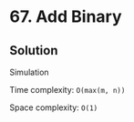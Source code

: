 # 67. Add Binary

## Solution

Simulation

Time complexity: `O(max(m, n))`

Space complexity: `O(1)`
